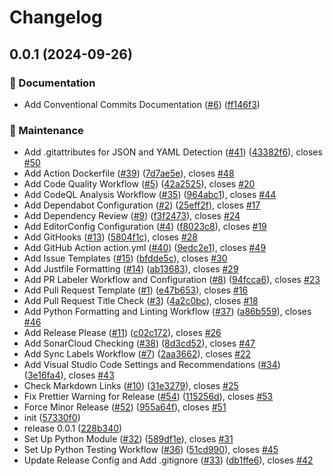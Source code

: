 # Changelog

## 0.0.1 (2024-09-26)


### 📝 Documentation

* Add Conventional Commits Documentation ([#6](https://github.com/JackPlowman/project-status-checker/issues/6)) ([ff146f3](https://github.com/JackPlowman/project-status-checker/commit/ff146f31ee8bde9dc73210d13d23a250169d8d58))


### 🧰 Maintenance

* Add .gitattributes for JSON and YAML Detection ([#41](https://github.com/JackPlowman/project-status-checker/issues/41)) ([43382f6](https://github.com/JackPlowman/project-status-checker/commit/43382f682cdef9047e38ba4a3d4efb19b5183813)), closes [#50](https://github.com/JackPlowman/project-status-checker/issues/50)
* Add Action Dockerfile ([#39](https://github.com/JackPlowman/project-status-checker/issues/39)) ([7d7ae5e](https://github.com/JackPlowman/project-status-checker/commit/7d7ae5e969042a950b533802309ed51bcfec6fe2)), closes [#48](https://github.com/JackPlowman/project-status-checker/issues/48)
* Add Code Quality Workflow ([#5](https://github.com/JackPlowman/project-status-checker/issues/5)) ([42a2525](https://github.com/JackPlowman/project-status-checker/commit/42a2525fd2342eed1d6b9e39f3296ac502b06a56)), closes [#20](https://github.com/JackPlowman/project-status-checker/issues/20)
* Add CodeQL Analysis Workflow ([#35](https://github.com/JackPlowman/project-status-checker/issues/35)) ([964abc1](https://github.com/JackPlowman/project-status-checker/commit/964abc12ffdbffce1bac93481fbfa9984018cb4f)), closes [#44](https://github.com/JackPlowman/project-status-checker/issues/44)
* Add Dependabot Configuration ([#2](https://github.com/JackPlowman/project-status-checker/issues/2)) ([25eff2f](https://github.com/JackPlowman/project-status-checker/commit/25eff2f64e7cd4a081eccab4a3004d68866bdb68)), closes [#17](https://github.com/JackPlowman/project-status-checker/issues/17)
* Add Dependency Review ([#9](https://github.com/JackPlowman/project-status-checker/issues/9)) ([f3f2473](https://github.com/JackPlowman/project-status-checker/commit/f3f2473d5246d3394eff51b58bdf73c124622264)), closes [#24](https://github.com/JackPlowman/project-status-checker/issues/24)
* Add EditorConfig Configuration ([#4](https://github.com/JackPlowman/project-status-checker/issues/4)) ([f8023c8](https://github.com/JackPlowman/project-status-checker/commit/f8023c8c848e450e2239ba20dfa8c5a2365ffdd5)), closes [#19](https://github.com/JackPlowman/project-status-checker/issues/19)
* Add GitHooks ([#13](https://github.com/JackPlowman/project-status-checker/issues/13)) ([5804f1c](https://github.com/JackPlowman/project-status-checker/commit/5804f1cb5fda4a0970435f06b62ee2d0c7dfbd6c)), closes [#28](https://github.com/JackPlowman/project-status-checker/issues/28)
* Add GitHub Action action.yml ([#40](https://github.com/JackPlowman/project-status-checker/issues/40)) ([9edc2e1](https://github.com/JackPlowman/project-status-checker/commit/9edc2e17e866194a054359644f911bc85e2aaa7d)), closes [#49](https://github.com/JackPlowman/project-status-checker/issues/49)
* Add Issue Templates ([#15](https://github.com/JackPlowman/project-status-checker/issues/15)) ([bfdde5c](https://github.com/JackPlowman/project-status-checker/commit/bfdde5c94f67ac1a8fd59e6a6d1d5801c46c872a)), closes [#30](https://github.com/JackPlowman/project-status-checker/issues/30)
* Add Justfile Formatting ([#14](https://github.com/JackPlowman/project-status-checker/issues/14)) ([ab13683](https://github.com/JackPlowman/project-status-checker/commit/ab1368377ef4dc3ad16649a58e13c09232301f32)), closes [#29](https://github.com/JackPlowman/project-status-checker/issues/29)
* Add PR Labeler Workflow and Configuration ([#8](https://github.com/JackPlowman/project-status-checker/issues/8)) ([94fcca6](https://github.com/JackPlowman/project-status-checker/commit/94fcca653918a733270a23b9f0b215f1860b021e)), closes [#23](https://github.com/JackPlowman/project-status-checker/issues/23)
* Add Pull Request Template ([#1](https://github.com/JackPlowman/project-status-checker/issues/1)) ([e47b653](https://github.com/JackPlowman/project-status-checker/commit/e47b65312c95949746882d3535cccf6a59cbe211)), closes [#16](https://github.com/JackPlowman/project-status-checker/issues/16)
* Add Pull Request Title Check ([#3](https://github.com/JackPlowman/project-status-checker/issues/3)) ([4a2c0bc](https://github.com/JackPlowman/project-status-checker/commit/4a2c0bccbba5b873500e43003fdbc68091a6568c)), closes [#18](https://github.com/JackPlowman/project-status-checker/issues/18)
* Add Python Formatting and Linting Workflow ([#37](https://github.com/JackPlowman/project-status-checker/issues/37)) ([a86b559](https://github.com/JackPlowman/project-status-checker/commit/a86b5595e6e93ef8742440135504b5bd63077d0a)), closes [#46](https://github.com/JackPlowman/project-status-checker/issues/46)
* Add Release Please ([#11](https://github.com/JackPlowman/project-status-checker/issues/11)) ([c02c172](https://github.com/JackPlowman/project-status-checker/commit/c02c17229a96c275acc2f61f5f22840d2eefa33e)), closes [#26](https://github.com/JackPlowman/project-status-checker/issues/26)
* Add SonarCloud Checking ([#38](https://github.com/JackPlowman/project-status-checker/issues/38)) ([8d3cd52](https://github.com/JackPlowman/project-status-checker/commit/8d3cd52ca9b3e22dca7601c2d9adff513a1e2ba6)), closes [#47](https://github.com/JackPlowman/project-status-checker/issues/47)
* Add Sync Labels Workflow ([#7](https://github.com/JackPlowman/project-status-checker/issues/7)) ([2aa3662](https://github.com/JackPlowman/project-status-checker/commit/2aa36628b5ef460d54895801a7531c0c25cad85a)), closes [#22](https://github.com/JackPlowman/project-status-checker/issues/22)
* Add Visual Studio Code Settings and Recommendations ([#34](https://github.com/JackPlowman/project-status-checker/issues/34)) ([3e16fa4](https://github.com/JackPlowman/project-status-checker/commit/3e16fa4b4e6dd1a5bd210de57dcdc834250b2643)), closes [#43](https://github.com/JackPlowman/project-status-checker/issues/43)
* Check Markdown Links ([#10](https://github.com/JackPlowman/project-status-checker/issues/10)) ([31e3279](https://github.com/JackPlowman/project-status-checker/commit/31e3279449dea92bd36f7fbe07c2b6fc14b742ff)), closes [#25](https://github.com/JackPlowman/project-status-checker/issues/25)
* Fix Prettier Warning for Release ([#54](https://github.com/JackPlowman/project-status-checker/issues/54)) ([115256d](https://github.com/JackPlowman/project-status-checker/commit/115256d5fc70f810ea2cd85ab745e695640c597a)), closes [#53](https://github.com/JackPlowman/project-status-checker/issues/53)
* Force Minor Release ([#52](https://github.com/JackPlowman/project-status-checker/issues/52)) ([955a64f](https://github.com/JackPlowman/project-status-checker/commit/955a64f221f4cefdc35d457022206c040ccf2dcd)), closes [#51](https://github.com/JackPlowman/project-status-checker/issues/51)
* init ([57330f0](https://github.com/JackPlowman/project-status-checker/commit/57330f00490e7b894f390cf8a73ac43611160860))
* release 0.0.1 ([228b340](https://github.com/JackPlowman/project-status-checker/commit/228b340dbce9925b0aae9bf72c0dfebe4b09412f))
* Set Up Python Module ([#32](https://github.com/JackPlowman/project-status-checker/issues/32)) ([589df1e](https://github.com/JackPlowman/project-status-checker/commit/589df1e6d2111b343bb7d1ce469bad1c371ccc1f)), closes [#31](https://github.com/JackPlowman/project-status-checker/issues/31)
* Set Up Python Testing Workflow ([#36](https://github.com/JackPlowman/project-status-checker/issues/36)) ([51cd990](https://github.com/JackPlowman/project-status-checker/commit/51cd9903d7be92b0cbe86bced9c0c7f7cd76a54d)), closes [#45](https://github.com/JackPlowman/project-status-checker/issues/45)
* Update Release Config and Add .gitignore ([#33](https://github.com/JackPlowman/project-status-checker/issues/33)) ([db1ffe6](https://github.com/JackPlowman/project-status-checker/commit/db1ffe615647ec533d311ed060c8156571f049ee)), closes [#42](https://github.com/JackPlowman/project-status-checker/issues/42)
